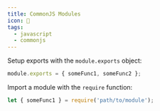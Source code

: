 ```yaml
---
title: CommonJS Modules
icon: 🐚
tags:
  - javascript
  - commonjs
---
```


Setup exports with the `module.exports` object:

```js
module.exports = { someFunc1, someFunc2 };
```

Import a module with the `require` function:

```js
let { someFunc1 } = require('path/to/module');
```

